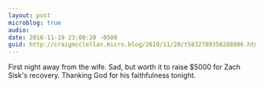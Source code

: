 ```yaml
---
layout: post
microblog: true
audio: 
date: 2010-11-19 23:00:20 -0500
guid: http://craigmcclellan.micro.blog/2010/11/20/t5832789358288896.html
---
```

First night away from the wife. Sad, but worth it to raise $5000 for Zach Sisk's recovery. Thanking God for his faithfulness tonight.

